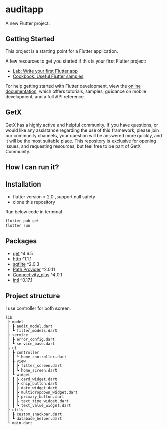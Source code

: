 # auditapp

A new Flutter project.

## Getting Started

This project is a starting point for a Flutter application.

A few resources to get you started if this is your first Flutter project:

- [Lab: Write your first Flutter app](https://docs.flutter.dev/get-started/codelab)
- [Cookbook: Useful Flutter samples](https://docs.flutter.dev/cookbook)

For help getting started with Flutter development, view the
[online documentation](https://docs.flutter.dev/), which offers tutorials,
samples, guidance on mobile development, and a full API reference.

## GetX

GetX has a highly active and helpful community. If you have questions, or 
would like any assistance regarding the use of this framework, please join our 
community channels, your question will be answered more quickly, and it will be 
the most suitable place. This repository is exclusive for opening issues, and 
requesting resources, but feel free to be part of GetX Community.

## How I can run it?

## Installation

- flutter version > 2.0 ,support null safety
- clone this repository

Run below code in terminal

```sh
flutter pub get
flutter run
```

## Packages

- [get](https://pub.dev/packages/get) ^4.6.5
- [http](https://pub.dev/packages/http) ^1.1.1
- [sqflite](https://pub.dev/packages/sqflite) ^2.0.3
- [Path Provider](https://pub.dev/packages/path_provider) ^2.0.11
- [Connectivity_plus](https://pub.dev/packages/connectivity_plus) ^4.0.1
- [intl](https://pub.dev/packages/intl) ^0.17.1


## Project structure

I use controller for both screen.

````
lib
 ┣ model
 ┃ ┣ audit_model.dart
 ┃ ┗ filter_models.dart
 ┣ service
 ┃ ┣ error_config.dart
 ┃ ┗ service_base.dart
 ┣ ui
 ┃ ┣ controller
 ┃ ┃ ┗ home_controller.dart
 ┃ ┣ view
 ┃ ┃ ┣ filter_screen.dart
 ┃ ┃ ┗ home_screen.dart
 ┃ ┗ widget
 ┃ ┃ ┣ card_widget.dart
 ┃ ┃ ┣ chip_button.dart
 ┃ ┃ ┣ date_widget.dart
 ┃ ┃ ┣ multidropdown_widget.dart
 ┃ ┃ ┣ primary_button.dart
 ┃ ┃ ┣ text_time_widget.dart
 ┃ ┃ ┗ text_value_widget.dart
 ┣ utils
 ┃ ┣ custom_snackbar.dart
 ┃ ┗ database_helper.dart
 ┗ main.dart